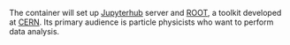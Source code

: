 The container will set up  [Jupyterhub](https://jupyterhub.readthedocs.io/en/stable/) server and [ROOT](https://root.cern.ch/), a toolkit developed at [CERN](https://home.cern/). Its primary audience is particle physicists who want to perform data analysis.
